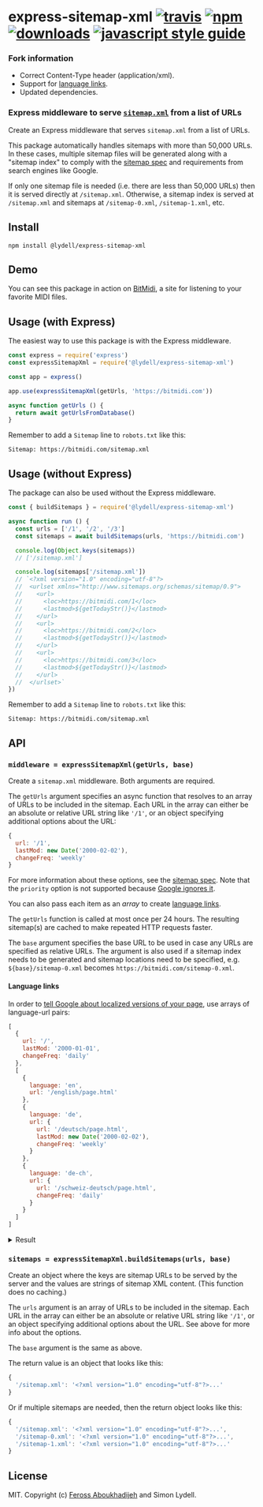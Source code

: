 # express-sitemap-xml [![travis][travis-image]][travis-url] [![npm][npm-image]][npm-url] [![downloads][downloads-image]][downloads-url] [![javascript style guide][standard-image]][standard-url]

[travis-image]: https://travis-ci.org/lydell/express-sitemap-xml.svg?branch=languages
[travis-url]: https://travis-ci.org/lydell/express-sitemap-xml
[npm-image]: https://img.shields.io/npm/v/@lydell/express-sitemap-xml.svg
[npm-url]: https://npmjs.org/package/@lydell/express-sitemap-xml
[downloads-image]: https://img.shields.io/npm/dm/@lydell/express-sitemap-xml.svg
[downloads-url]: https://npmjs.org/package/@lydell/express-sitemap-xml
[standard-image]: https://img.shields.io/badge/code_style-standard-brightgreen.svg
[standard-url]: https://standardjs.com

### Fork information

- Correct Content-Type header (application/xml).
- Support for [language links](#language-links).
- Updated dependencies.

### Express middleware to serve [`sitemap.xml`](https://en.wikipedia.org/wiki/Sitemaps) from a list of URLs

Create an Express middleware that serves `sitemap.xml` from a list of URLs.

This package automatically handles sitemaps with more than 50,000 URLs. In these
cases, multiple sitemap files will be generated along with a "sitemap index" to
comply with the [sitemap spec](https://www.sitemaps.org/protocol.html) and
requirements from search engines like Google.

If only one sitemap file is needed (i.e. there are less than 50,000 URLs) then
it is served directly at `/sitemap.xml`. Otherwise, a sitemap index is served at
`/sitemap.xml` and sitemaps at `/sitemap-0.xml`, `/sitemap-1.xml`, etc.

## Install

```
npm install @lydell/express-sitemap-xml
```

## Demo

You can see this package in action on [BitMidi](https://bitmidi.com), a site for
listening to your favorite MIDI files.

## Usage (with Express)

The easiest way to use this package is with the Express middleware.

```js
const express = require('express')
const expressSitemapXml = require('@lydell/express-sitemap-xml')

const app = express()

app.use(expressSitemapXml(getUrls, 'https://bitmidi.com'))

async function getUrls () {
  return await getUrlsFromDatabase()
}
```

Remember to add a `Sitemap` line to `robots.txt` like this:

```
Sitemap: https://bitmidi.com/sitemap.xml
```

## Usage (without Express)

The package can also be used without the Express middleware.

```js
const { buildSitemaps } = require('@lydell/express-sitemap-xml')

async function run () {
  const urls = ['/1', '/2', '/3']
  const sitemaps = await buildSitemaps(urls, 'https://bitmidi.com')

  console.log(Object.keys(sitemaps))
  // ['/sitemap.xml']

  console.log(sitemaps['/sitemap.xml'])
  // `<?xml version="1.0" encoding="utf-8"?>
  //  <urlset xmlns="http://www.sitemaps.org/schemas/sitemap/0.9">
  //    <url>
  //      <loc>https://bitmidi.com/1</loc>
  //      <lastmod>${getTodayStr()}</lastmod>
  //    </url>
  //    <url>
  //      <loc>https://bitmidi.com/2</loc>
  //      <lastmod>${getTodayStr()}</lastmod>
  //    </url>
  //    <url>
  //      <loc>https://bitmidi.com/3</loc>
  //      <lastmod>${getTodayStr()}</lastmod>
  //    </url>
  //  </urlset>`
})
```

Remember to add a `Sitemap` line to `robots.txt` like this:

```
Sitemap: https://bitmidi.com/sitemap.xml
```

## API

### `middleware = expressSitemapXml(getUrls, base)`

Create a `sitemap.xml` middleware. Both arguments are required.

The `getUrls` argument specifies an async function that resolves to an array of
URLs to be included in the sitemap. Each URL in the array can either be an
absolute or relative URL string like `'/1'`, or an object specifying additional
options about the URL:

```js
{
  url: '/1',
  lastMod: new Date('2000-02-02'),
  changeFreq: 'weekly'
}
```

For more information about these options, see the [sitemap spec](https://www.sitemaps.org/protocol.html). Note that the `priority` option is not supported because [Google ignores it](https://twitter.com/methode/status/846796737750712320).

You can also pass each item as an _array_ to create [language
links](#language-links).

The `getUrls` function is called at most once per 24 hours. The resulting
sitemap(s) are cached to make repeated HTTP requests faster.

The `base` argument specifies the base URL to be used in case any URLs are
specified as relative URLs. The argument is also used if a sitemap index needs
to be generated and sitemap locations need to be specified, e.g.
`${base}/sitemap-0.xml` becomes `https://bitmidi.com/sitemap-0.xml`.

#### Language links

In order to [tell Google about localized versions of your
page](https://support.google.com/webmasters/answer/189077?hl=en#sitemap), use
arrays of language-url pairs:

```js
[
  {
    url: '/',
    lastMod: '2000-01-01',
    changeFreq: 'daily'
  },
  [
    {
      language: 'en',
      url: '/english/page.html'
    },
    {
      language: 'de',
      url: {
        url: '/deutsch/page.html',
        lastMod: new Date('2000-02-02'),
        changeFreq: 'weekly'
      }
    },
    {
      language: 'de-ch',
      url: {
        url: '/schweiz-deutsch/page.html',
        changeFreq: 'daily'
      }
    }
  ]
]
```

<details>

<summary>Result</summary>

```xml
<?xml version="1.0" encoding="utf-8"?>
<urlset xmlns="http://www.sitemaps.org/schemas/sitemap/0.9">
  <url>
    <loc>https://www.example.com/</loc>
    <lastmod>2000-01-01</lastmod>
    <changefreq>daily</changefreq>
  </url>
  <url>
    <loc>https://www.example.com/english/page.html</loc>
    <lastmod>${getTodayStr()}</lastmod>
    <xhtml:link rel="alternate" hreflang="en" href="https://www.example.com/english/page.html"/>
    <xhtml:link rel="alternate" hreflang="de" href="https://www.example.com/deutsch/page.html"/>
    <xhtml:link rel="alternate" hreflang="de-ch" href="https://www.example.com/schweiz-deutsch/page.html"/>
  </url>
  <url>
    <loc>https://www.example.com/deutsch/page.html</loc>
    <lastmod>2000-02-02</lastmod>
    <changefreq>weekly</changefreq>
    <xhtml:link rel="alternate" hreflang="en" href="https://www.example.com/english/page.html"/>
    <xhtml:link rel="alternate" hreflang="de" href="https://www.example.com/deutsch/page.html"/>
    <xhtml:link rel="alternate" hreflang="de-ch" href="https://www.example.com/schweiz-deutsch/page.html"/>
  </url>
  <url>
    <loc>https://www.example.com/schweiz-deutsch/page.html</loc>
    <lastmod>${getTodayStr()}</lastmod>
    <changefreq>daily</changefreq>
    <xhtml:link rel="alternate" hreflang="en" href="https://www.example.com/english/page.html"/>
    <xhtml:link rel="alternate" hreflang="de" href="https://www.example.com/deutsch/page.html"/>
    <xhtml:link rel="alternate" hreflang="de-ch" href="https://www.example.com/schweiz-deutsch/page.html"/>
  </url>
</urlset>
```

</details>

### `sitemaps = expressSitemapXml.buildSitemaps(urls, base)`

Create an object where the keys are sitemap URLs to be served by the server and
the values are strings of sitemap XML content. (This function does no caching.)

The `urls` argument is an array of URLs to be included in the sitemap. Each URL
in the array can either be an absolute or relative URL string like `'/1'`, or an
object specifying additional options about the URL. See above for more info
about the options.

The `base` argument is the same as above.

The return value is an object that looks like this:

```js
{
  '/sitemap.xml': '<?xml version="1.0" encoding="utf-8"?>...'
}
```

Or if multiple sitemaps are needed, then the return object looks like this:

```js
{
  '/sitemap.xml': '<?xml version="1.0" encoding="utf-8"?>...',
  '/sitemap-0.xml': '<?xml version="1.0" encoding="utf-8"?>...',
  '/sitemap-1.xml': '<?xml version="1.0" encoding="utf-8"?>...'
}
```

## License

MIT. Copyright (c) [Feross Aboukhadijeh](https://feross.org) and Simon Lydell.
